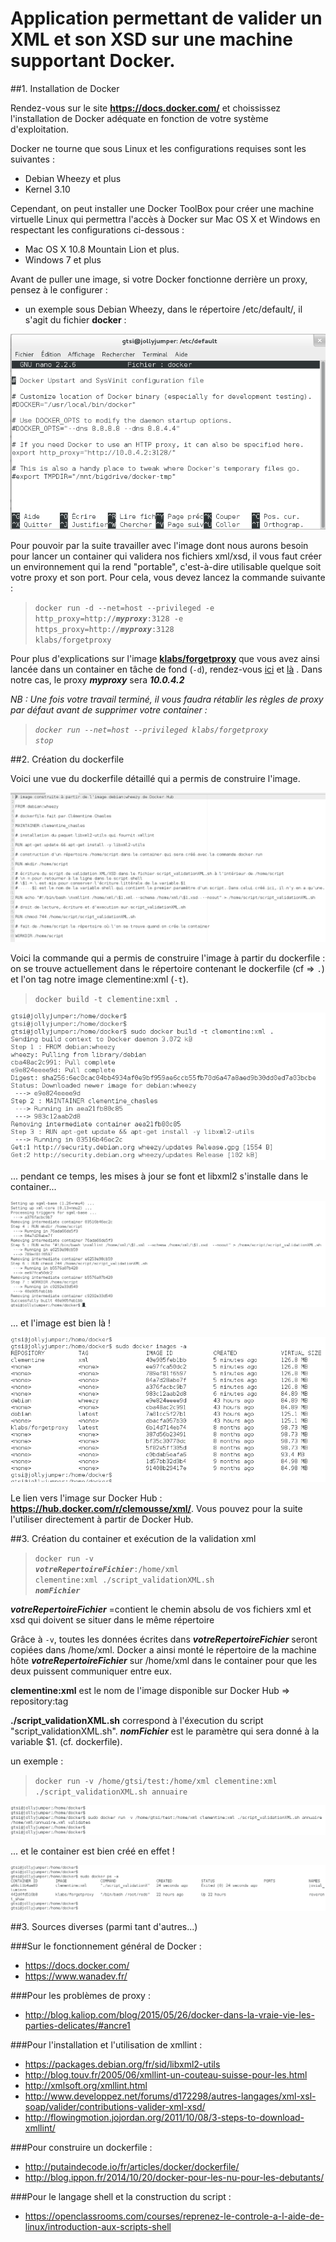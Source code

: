 # Application permettant de valider un XML et son XSD sur une machine supportant Docker.

##1. Installation de Docker

Rendez-vous sur le site **<https://docs.docker.com/>** et choississez l'installation de Docker adéquate en fonction de votre système d'exploitation.

Docker ne tourne que sous Linux et les configurations requises sont les suivantes :

* Debian Wheezy et plus
* Kernel 3.10

Cependant, on peut installer une Docker ToolBox pour créer une machine virtuelle Linux qui permettra l'accès à Docker sur Mac OS X et Windows en respectant les configurations ci-dessous :

* Mac OS X 10.8 Mountain Lion et plus.
* Windows 7 et plus

Avant de puller une image, si votre Docker fonctionne derrière un proxy, pensez à le configurer :

* un exemple sous Debian Wheezy, dans le répertoire /etc/default/, il s'agit du fichier **docker** :

![Configuration proxy](snapshots/proxy.png)

Pour pouvoir par la suite travailler avec l'image dont nous aurons besoin pour lancer un container qui validera nos fichiers xml/xsd, il vous faut créer un environnement qui la rend "portable", c'est-à-dire utilisable quelque soit votre proxy et son port.
Pour cela, vous devez lancez la commande suivante : 

><code>docker run -d --net=host --privileged -e http_proxy=http://***myproxy***:3128 -e https_proxy=http://***myproxy***:3128 klabs/forgetproxy</code>

Pour plus d'explications sur l'image **[klabs/forgetproxy](https://hub.docker.com/r/klabs/forgetproxy/)** que vous avez ainsi lancée dans un container en tâche de fond (<code>-d</code>), rendez-vous [ici](<http://blog.kaliop.com/blog/2015/05/26/docker-dans-la-vraie-vie-les-parties-delicates/#ancre1>) et [là](https://hub.docker.com/r/klabs/forgetproxy/)
.
Dans notre cas, le proxy ***myproxy*** sera ***10.0.4.2***

*NB : Une fois votre travail terminé, il vous faudra rétablir les règles de proxy par défaut avant de supprimer votre container :*

>*<code>docker run --net=host --privileged klabs/forgetproxy stop</code>*

##2. Création du dockerfile

Voici une vue du dockerfile détaillé qui a permis de construire l'image.

![Dockerfile](snapshots/dockerfile.png)

Voici la commande qui a permis de construire l'image à partir du dockerfile :
on se trouve actuellement dans le répertoire contenant le dockerfile (cf => <code>.</code>) et l'on tag notre image clementine:xml (<code>-t</code>).

><code>docker build -t clementine:xml .</code>

![Résultat docker build partie 1](snapshots/docker_build1.png)

... pendant ce temps, les mises à jour se font et libxml2 s'installe dans le container...

![Résultat docker build partie 2](snapshots/docker_build2.png)

... et l'image est bien là !

![Résultat docker images](snapshots/docker_images.png)

Le lien vers l'image sur Docker Hub : **<https://hub.docker.com/r/clemousse/xml/>**.
Vous pouvez pour la suite l'utiliser directement à partir de Docker Hub.

##3. Création du container et exécution de la validation xml

><code>docker run -v ***votreRepertoireFichier***:/home/xml clementine:xml ./script_validationXML.sh ***nomFichier***</code>

***votreRepertoireFichier*** =contient le chemin absolu de vos fichiers xml et xsd qui doivent se situer dans le même répertoire

Grâce à <code>-v</code>, toutes les données écrites dans ***votreRepertoireFichier*** seront copiées dans /home/xml. Docker a ainsi monté le répertoire
de la machine hôte ***votreRepertoireFichier*** sur /home/xml dans le container pour que les deux puissent communiquer entre eux.

**clementine:xml** est le nom de l'image disponible sur Docker Hub => repository:tag

**./script_validationXML.sh** correspond à l'éxecution du script "script_validationXML.sh".
***nomFichier*** est le paramètre qui sera donné à la variable $1. (cf. dockerfile).

un exemple :

><code>docker run -v /home/gtsi/test:/home/xml clementine:xml ./script_validationXML.sh annuaire</code>

![Résultat docker run](snapshots/docker_run.png)

... et le container est bien créé en effet !

![Résultat docker ps](snapshots/docker_ps.png)

##3. Sources diverses (parmi tant d'autres...)

###Sur le fonctionnement général de Docker :
  - <https://docs.docker.com/>
  - <https://www.wanadev.fr/>

###Pour les problèmes de proxy : 
  - <http://blog.kaliop.com/blog/2015/05/26/docker-dans-la-vraie-vie-les-parties-delicates/#ancre1>

###Pour l'installation et l'utilisation de xmllint :
  - <https://packages.debian.org/fr/sid/libxml2-utils>
  - <http://blog.touv.fr/2005/06/xmllint-un-couteau-suisse-pour-les.html>
  - <http://xmlsoft.org/xmllint.html>
  - <http://www.developpez.net/forums/d172298/autres-langages/xml-xsl-soap/valider/contributions-valider-xml-xsd/>
  - <http://flowingmotion.jojordan.org/2011/10/08/3-steps-to-download-xmllint/>

###Pour construire un dockerfile :
  - <http://putaindecode.io/fr/articles/docker/dockerfile/>
  - <http://blog.ippon.fr/2014/10/20/docker-pour-les-nu-pour-les-debutants/>

###Pour le langage shell et la construction du script : 
  - <https://openclassrooms.com/courses/reprenez-le-controle-a-l-aide-de-linux/introduction-aux-scripts-shell>





